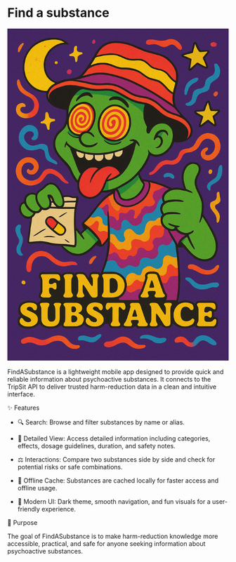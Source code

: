 Find a substance
================

![alt text](assets/splash.png "Title")

FindASubstance is a lightweight mobile app designed to provide quick and reliable information about psychoactive substances.
It connects to the TripSit API to deliver trusted harm-reduction data in a clean and intuitive interface.

✨ Features

- 🔍 Search: Browse and filter substances by name or alias.

- 📖 Detailed View: Access detailed information including categories, effects, dosage guidelines, duration, and safety notes.

- ⚖️ Interactions: Compare two substances side by side and check for potential risks or safe combinations.

- 🧩 Offline Cache: Substances are cached locally for faster access and offline usage.

- 🎨 Modern UI: Dark theme, smooth navigation, and fun visuals for a user-friendly experience.

🎯 Purpose

The goal of FindASubstance is to make harm-reduction knowledge more accessible, practical, and safe for anyone seeking information about psychoactive substances.
